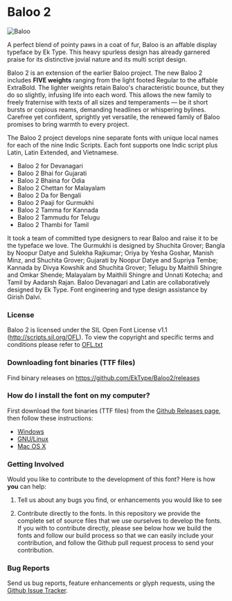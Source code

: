 # Baloo 2
![Baloo](http://rawgit.com/girish-dalvi/Baloo2/master/Promotion/Baloo_header.png "Baloo 2")

A perfect blend of pointy paws in a coat of fur, Baloo is an affable display typeface by Ek Type. This heavy spurless design has already garnered praise for its distinctive jovial nature and its multi script design.

Baloo 2 is an extension of the earlier Baloo project. The new Baloo 2 includes **FIVE weights** ranging from the light footed Regular to the affable ExtraBold. The lighter weights retain Baloo's characteristic bounce, but they do so slightly, infusing life into each word. This allows the new family to freely fraternise with texts of all sizes and temperaments — be it short bursts or copious reams, demanding headlines or whispering bylines. Carefree yet confident, sprightly yet versatile, the renewed family of Baloo promises to bring warmth to every project.

The Baloo 2 project develops nine separate fonts with unique local names for each of the nine Indic Scripts. Each font supports one Indic script plus Latin, Latin Extended, and Vietnamese.

- Baloo 2 for Devanagari
- Baloo 2 Bhai for Gujarati
- Baloo 2 Bhaina for Odia
- Baloo 2 Chettan for Malayalam
- Baloo 2 Da for Bengali
- Baloo 2 Paaji for Gurmukhi
- Baloo 2 Tamma for Kannada
- Baloo 2 Tammudu for Telugu
- Baloo 2 Thambi for Tamil

It took a team of committed type designers to rear Baloo and raise it to be the typeface we love. The Gurmukhi is designed by Shuchita Grover; Bangla by Noopur Datye and Sulekha Rajkumar; Oriya by Yesha Goshar, Manish Minz, and Shuchita Grover; Gujarati by Noopur Datye and Supriya Tembe; Kannada by Divya Kowshik and Shuchita Grover; Telugu by Maithili Shingre and Omkar Shende; Malayalam by Maithili Shingre and Unnati Kotecha; and Tamil by Aadarsh Rajan.
Baloo Devanagari and Latin are collaboratively designed by Ek Type. Font engineering and type design assistance by Girish Dalvi.

### License

Baloo 2 is licensed under the SIL Open Font License v1.1 (<http://scripts.sil.org/OFL>). 
To view the copyright and specific terms and conditions please refer to [OFL.txt](https://github.com/EkType/Baloo2/blob/master/OFL.txt)

### Downloading font binaries (TTF files)

Find binary releases on <https://github.com/EkType/Baloo2/releases>

### How do I install the font on my computer?

First download the font binaries (TTF files) from the [Github Releases page](https://github.com/EkType/Baloo2/releases), then follow these instructions:

- [Windows](http://windows.microsoft.com/en-us/windows-vista/install-or-uninstall-fonts)
- [GNU/Linux](http://lmgtfy.com/?q=how+to+install+fonts+in+linux)
- [Mac OS X](http://support.apple.com/kb/HT2509)

### Getting Involved

Would you like to contribute to the development of this font? Here is how **you** can help:

1. Tell us about any bugs you find, or enhancements you would like to see

2. Contribute directly to the fonts. In this repository we provide the complete set of source files that we use ourselves to develop the fonts. If you with to contribute directly, please see below how we build the fonts and follow our build process so that we can easily include your contribution, and follow the Github pull request process to send your contribution. 

### Bug Reports

Send us bug reports, feature enhancements or glyph requests, using the [Github Issue Tracker](https://github.com/EkType/Baloo2/issues/). 


